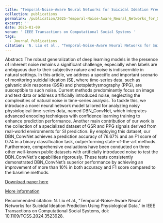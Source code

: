 ```yaml
---
title: "Temporal-Noise-Aware Neural Networks for Suicidal Ideation Prediction Using Physiological Dat"
collection: publications
permalink: /publication/2025-Temporal-Noise-Aware_Neural_Networks_for_Suicidal_Ideation_Prediction_Using_Physiological_Dat
excerpt: ''
date: 2025-01-09
venue: ' IEEE Transactions on Computational Social Systems '
tags:
  - Journal Publications
citation: 'N. Liu et al., "Temporal-Noise-Aware Neural Networks for Suicidal Ideation Prediction Using Physiological Data," in IEEE Transactions on Computational Social Systems, doi: 10.1109/TCSS.2024.3523928.'
---
```


Abstract:   The robust generalization of deep learning models in the presence of inherent noise remains a significant challenge, especially when labels are ambiguous due to their subjective nature and noise is indiscernible in natural settings. In this article, we address a specific and important scenario of monitoring suicidal ideation (SI), where time-series data, such as galvanic skin response (GSR) and photoplethysmography (PPG), are susceptible to such noise. Current methods predominantly focus on image and text data or address artificially introduced noise, neglecting the complexities of natural noise in time-series analysis. To tackle this, we introduce a novel neural network model tailored for analyzing noisy physiological time-series data, named DBN_ConvNet, which integrates advanced encoding techniques with confidence learning training to enhance prediction performance. Another main contribution of our work is the collection of a specialized dataset of GSR and PPG signals derived from real-world environments for SI prediction. By employing this dataset, our DBN_ConvNet achieves a prediction accuracy of 76.67% and an F1 score of 0.74 in a binary classification task, outperforming state-of-the-art methods. Furthermore, comprehensive evaluations have been conducted on three other well-known public datasets with artificially introduced noise to test the DBN_ConvNet's capabilities rigorously. These tests consistently demonstrated DBN_ConvNet’s superior performance by achieving an improvement of more than 10% in both accuracy and F1 score compared to the baseline methods.



[Download paper here](http://yongjinliu.github.io/files/2025-Temporal-Noise-Aware_Neural_Networks_for_Suicidal_Ideation_Prediction_Using_Physiological_Dat.pdf)


[More information](https://cg.cs.tsinghua.edu.cn/people/~Yongjin/Yongjin.htm)

Recommended citation: N. Liu et al., "Temporal-Noise-Aware Neural Networks for Suicidal Ideation Prediction Using Physiological Data," in IEEE Transactions on Computational Social Systems, doi: 10.1109/TCSS.2024.3523928.




